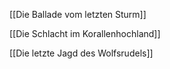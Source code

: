 


[[Die Ballade vom letzten Sturm]]

[[Die Schlacht im Korallenhochland]]


[[Die letzte Jagd des Wolfsrudels]]